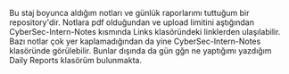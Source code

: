 Bu staj boyunca aldığım notları ve günlük raporlarımı tuttuğum bir repository'dir. Notlara pdf olduğundan ve upload limitini aştığından CyberSec-Intern-Notes kısmında Links klasöründeki
linklerden ulaşılabilir. Bazı notlar çok yer kaplamadığından da yine CyberSec-Intern-Notes klasöründe görülebilir. Bunlar dışında da gün gğn ne yaptığımı yazdığım Daily Reports klasörüm bulunmakta.
